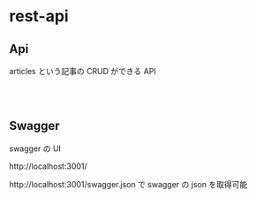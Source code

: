 # rest-api

## Api

articles という記事の CRUD ができる API

<br/><br/>

## Swagger

swagger の UI

http://localhost:3001/

http://localhost:3001/swagger.json で swagger の json を取得可能
